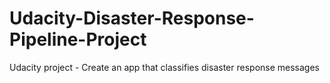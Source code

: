 # Udacity-Disaster-Response-Pipeline-Project
Udacity project - Create an app that classifies disaster response messages
